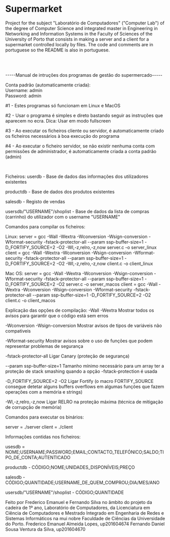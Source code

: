 # Supermarket
Project for the subject "Laboratório de Computadores" ("Computer Lab") of the degree of Computer Science and integrated master in Engineering in Networking and Information Systems in the Faculty of Sciences of the University of Porto that consists in making a server and a client for a supermarket controlled locally by files. The code and comments are in portuguese so the README is also in portuguese.

<br />
<br />

-----Manual de intruções dos programas de gestão do supermercado----- <br />

Conta padrão (automaticamente criada): <br />
Username: admin <br />
Password: admin <br />


#1 - Estes programas só funcionam em Linux e MacOS

#2 - Usar o programa é simples e direto bastando seguir as instruções que aparecem no ecra.
Dica: Usar em modo fullscreen

#3 - Ao executar os ficheiros cliente ou servidor, é automaticamente criado os ficheiros 
necessários à boa execução do programa

#4 - Ao executar o ficheiro servidor, se não existir nenhuma conta com permissões de administrador, 
é automaticamente criada a conta padrão (admin)

<br />

Ficheiros:
userdb - Base de dados das informações dos utilizadores existentes

productdb - Base de dados dos produtos existentes

salesdb - Registo de vendas

usersdb/"USERNAME"/shoplist - Base de dados da lista de compras (carrinho) do utilizador 
com o username "USERNAME"



Comandos para compilar os ficheiros:

Linux:
server = gcc -Wall -Wextra -Wconversion -Wsign-conversion -Wformat-security -fstack-protector-all --param ssp-buffer-size=1 -D_FORTIFY_SOURCE=2 -O2 -Wl,-z,relro,-z,now server.c -o server_linux
client = gcc -Wall -Wextra -Wconversion -Wsign-conversion -Wformat-security -fstack-protector-all --param ssp-buffer-size=1 -D_FORTIFY_SOURCE=2 -O2 -Wl,-z,relro,-z,now client.c -o client_linux

Mac OS:
server = gcc -Wall -Wextra -Wconversion -Wsign-conversion -Wformat-security -fstack-protector-all --param ssp-buffer-size=1 -D_FORTIFY_SOURCE=2 -O2 server.c -o server_macos
client = gcc -Wall -Wextra -Wconversion -Wsign-conversion -Wformat-security -fstack-protector-all --param ssp-buffer-size=1 -D_FORTIFY_SOURCE=2 -O2 client.c -o client_macos

Explicação das opções de compilação:
-Wall -Wextra
Mostrar todos os avisos para garantir que o código está sem erros

-Wconversion -Wsign-conversion
Mostrar avisos de tipos de variáveis não compativeis

-Wformat-security
Mostrar avisos sobre o uso de funções que podem representar problemas de segurança

-fstack-protector-all
Ligar Canary (proteção de segurança)

--param ssp-buffer-size=1
Tamanho mínimo necessário para um array ter a proteção de stack smashing quando a opção -fstack-protection é usada

-D_FORTIFY_SOURCE=2 -O2
Ligar Fortify (o macro FORTIFY_SOURCE consegue detetar alguns buffers overflows em algumas funções que fazem operações com a memória e strings)

-Wl,-z,relro,-z,now
Ligar RELRO na proteção máxima (técnica de mitigação de corrupção de memória)



Comandos para executar os binários:

server = ./server
client = ./client



Informações contidas nos ficheiros:

usesdb = NOME;USERNAME;PASSWORD;EMAIL;CONTACTO_TELEFÓNICO;SALDO;TIPO_DE_CONTA;AUTENTICADO

productdb - CÓDIGO;NOME;UNIDADES_DISPONÍVEIS;PREÇO

salesdb - CÓDIGO;QUANTIDADE;USERNAME_DE_QUEM_COMPROU;DIA/MES/ANO

usersdb/"USERNAME"/shoplist - CÓDIGO;QUANTIDADE



Feito por Frederico Emanuel e Fernando Silva no âmbito do projeto da cadeira de 1º ano, Laboratório de Computadores, da Licenciatura em Ciência de Computadores e Mestrado Integrado em Engenharia de Redes e Sistemas Informáticos na mui nobre Faculdade de Ciências da Universidade do Porto.
Frederico Emanuel Almeida Lopes, up201604674
Fernando Daniel Sousa Ventura da Silva, up201604670
